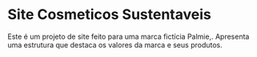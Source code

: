 # Site Cosmeticos Sustentaveis
 Este é um projeto de site feito para uma marca fictícia Palmie,. Apresenta uma estrutura que destaca  os valores da marca e seus produtos.
